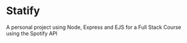 # Statify
A personal project using Node, Express and EJS for a Full Stack Course using the Spotify API

